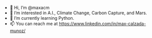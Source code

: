 - 👋 Hi, I’m @maxacm
- 👀 I’m interested in A.I., Climate Change, Carbon Capture, and Mars.
- 🌱 I’m currently learning Python.
- 📫 You can reach me at https://www.linkedin.com/in/max-calzada-munoz/

<!---
maxacm/maxacm is a ✨ special ✨ repository because its `README.md` (this file) appears on your GitHub profile.
You can click the Preview link to take a look at your changes.
--->
